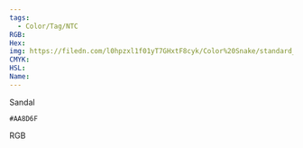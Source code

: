 ```yaml
---
tags:
  - Color/Tag/NTC
RGB:
Hex:
img: https://filedn.com/l0hpzxl1f01yT7GHxtF8cyk/Color%20Snake/standard_csv_to_svg//AA8D6F.svg
CMYK:
HSL:
Name:
---
```

Sandal
```palette
#AA8D6F
```
RGB
